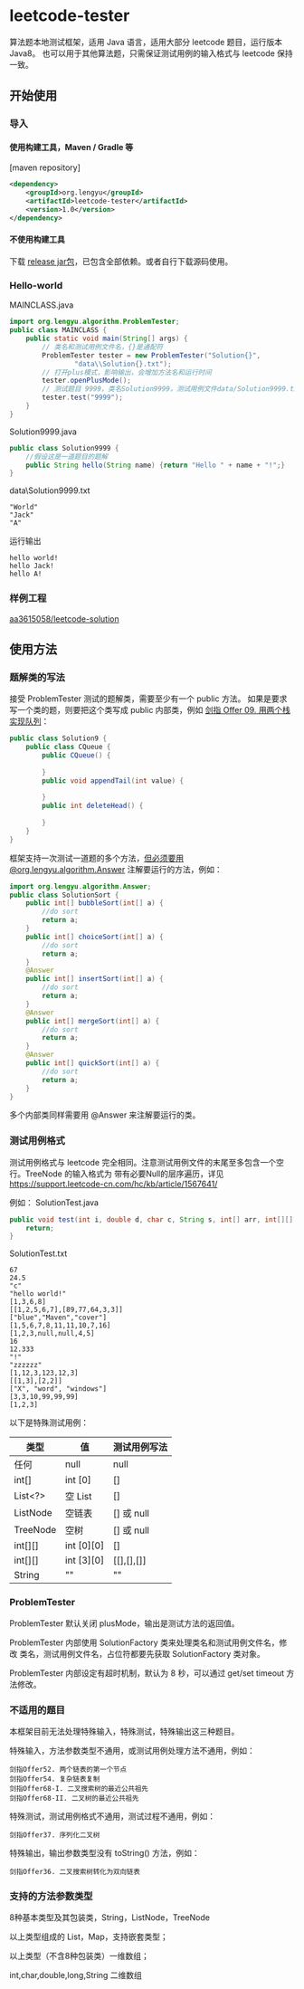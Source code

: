 # leetcode-tester
算法题本地测试框架，适用 Java 语言，适用大部分 leetcode 题目，运行版本 Java8。
也可以用于其他算法题，只需保证测试用例的输入格式与 leetcode 保持一致。

## 开始使用
### 导入
#### 使用构建工具，Maven / Gradle 等

[maven repository]
```xml
<dependency>
	<groupId>org.lengyu</groupId>
	<artifactId>leetcode-tester</artifactId>
	<version>1.0</version>
</dependency>
```

#### 不使用构建工具
下载 [release jar包](https://github.com/aa3615058/leetcode-tester/releases)，已包含全部依赖。或者自行下载源码使用。

### Hello-world

MAINCLASS.java
```java
import org.lengyu.algorithm.ProblemTester;
public class MAINCLASS {
    public static void main(String[] args) {
        // 类名和测试用例文件名，{}是通配符
        ProblemTester tester = new ProblemTester("Solution{}",
                "data\\Solution{}.txt");
        // 打开plus模式，影响输出，会增加方法名和运行时间
        tester.openPlusMode();
        // 测试题目 9999，类名Solution9999，测试用例文件data/Solution9999.txt
        tester.test("9999");
    }
}
```
Solution9999.java
```java
public class Solution9999 {
    //假设这是一道题目的题解
    public String hello(String name) {return "Hello " + name + "!";}
}
```
data\Solution9999.txt
```
"World"
"Jack"
"A"
```
运行输出

```shell
hello world!
hello Jack!
hello A!
```

### 样例工程
[aa3615058/leetcode-solution](https://github.com/aa3615058/leetcode-solution)

## 使用方法
### 题解类的写法
接受 ProblemTester 测试的题解类，需要至少有一个 public 方法。
如果是要求写一个类的题，则要把这个类写成 public 内部类，例如 [剑指 Offer 09. 用两个栈实现队列](https://leetcode.cn/problems/yong-liang-ge-zhan-shi-xian-dui-lie-lcof/)：

```java
public class Solution9 {
    public class CQueue {
        public CQueue() {
            
        }
        public void appendTail(int value) {
            
        }
        public int deleteHead() {
            
        }
    }
}
```

框架支持一次测试一道题的多个方法，但必须要用@org.lengyu.algorithm.Answer 注解要运行的方法，例如：

```java
import org.lengyu.algorithm.Answer;
public class SolutionSort {
    public int[] bubbleSort(int[] a) {
        //do sort
        return a;
    }    
    public int[] choiceSort(int[] a) {
        //do sort
        return a;
    }    
    @Answer
    public int[] insertSort(int[] a) {
        //do sort
        return a;
    }    
    @Answer
    public int[] mergeSort(int[] a) {
        //do sort
        return a;
    }    
    @Answer
    public int[] quickSort(int[] a) {
        //do sort
        return a;
    }
}
```
多个内部类同样需要用 @Answer 来注解要运行的类。

### 测试用例格式
测试用例格式与 leetcode 完全相同。注意测试用例文件的末尾至多包含一个空行。TreeNode 的输入格式为 带有必要Null的层序遍历，详见 https://support.leetcode-cn.com/hc/kb/article/1567641/

例如：
SolutionTest.java
```java
public void test(int i, double d, char c, String s, int[] arr, int[][] arr2, String[] words, ListNode head, TreeNode root) {
    return;
}
```

SolutionTest.txt
```
67
24.5
"c"
"hello world!"
[1,3,6,8]
[[1,2,5,6,7],[89,77,64,3,3]]
["blue","Maven","cover"]
[1,5,6,7,8,11,11,10,7,16]
[1,2,3,null,null,4,5]
16
12.333
"!"
"zzzzzz"
[1,12,3,123,12,3]
[[1,3],[2,2]]
["X", "word", "windows"]
[3,3,10,99,99,99]
[1,2,3]
```

以下是特殊测试用例：

| 类型      | 值         | 测试用例写法 |
| --------- | ---------- | ------------ |
| 任何      | null       | null         |
| int[]    | int [0]    | []           |
| List\<?\>   | 空 List    | []           |
| ListNode  | 空链表     | [] 或 null   |
| TreeNode  | 空树       | [] 或 null   |
| int\[]\[] | int \[0][0] | []           |
| int\[]\[] | int \[3][0] | [[],[],[]]   |
| String    | ""         | ""           |

### ProblemTester

ProblemTester 默认关闭 plusMode，输出是测试方法的返回值。

ProblemTester 内部使用 SolutionFactory 类来处理类名和测试用例文件名，修改 类名，测试用例文件名，占位符都要先获取 SolutionFactory 类对象。

ProblemTester 内部设定有超时机制，默认为 8 秒，可以通过 get/set timeout 方法修改。

### 不适用的题目

本框架目前无法处理特殊输入，特殊测试，特殊输出这三种题目。

特殊输入，方法参数类型不通用，或测试用例处理方法不通用，例如：

```
剑指Offer52. 两个链表的第一个节点
剑指Offer54. 复杂链表复制
剑指Offer68-I. 二叉搜索树的最近公共祖先
剑指Offer68-II. 二叉树的最近公共祖先
```

特殊测试，测试用例格式不通用，测试过程不通用，例如：

```
剑指Offer37. 序列化二叉树
```

特殊输出，输出参数类型没有 toString() 方法，例如：

```
剑指Offer36. 二叉搜索树转化为双向链表
```


### 支持的方法参数类型

8种基本类型及其包装类，String，ListNode，TreeNode

以上类型组成的 List，Map，支持嵌套类型；

以上类型（不含8种包装类）一维数组；

int,char,double,long,String 二维数组